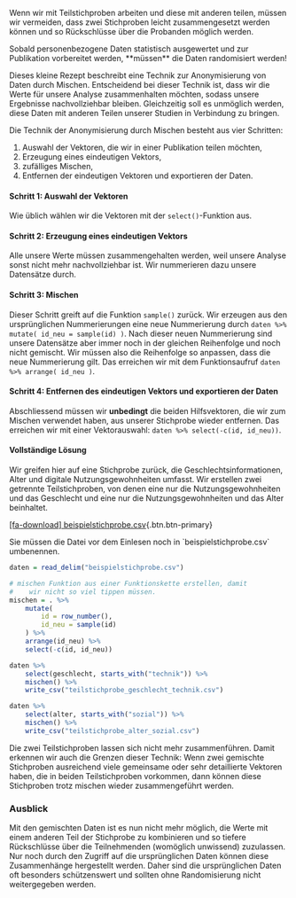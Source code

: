 Wenn wir mit Teilstichproben arbeiten und diese mit anderen teilen, müssen wir vermeiden, dass zwei Stichproben leicht zusammengesetzt werden können und so Rückschlüsse über die Probanden möglich werden. 

<p class="alert alert-danger" markdown="1">
Sobald  personenbezogene Daten statistisch ausgewertet und zur Publikation vorbereitet werden, **müssen** die Daten randomisiert werden!
</p>

Dieses kleine Rezept beschreibt eine Technik zur Anonymisierung von Daten durch Mischen. Entscheidend bei dieser Technik ist, dass wir die Werte für unsere Analyse zusammenhalten möchten, sodass unsere Ergebnisse nachvollziehbar bleiben. Gleichzeitig soll es unmöglich werden, diese Daten mit anderen Teilen unserer Studien in Verbindung zu bringen.

Die Technik der Anonymisierung durch Mischen besteht aus vier Schritten: 

1. Auswahl der Vektoren, die wir in einer Publikation teilen möchten,
2. Erzeugung eines eindeutigen Vektors,
3. zufälliges Mischen,
4. Entfernen der eindeutigen Vektoren und exportieren der Daten.

#### Schritt 1: Auswahl der Vektoren

Wie üblich wählen wir die Vektoren mit der `select()`-Funktion aus. 

#### Schritt 2: Erzeugung eines eindeutigen Vektors

Alle unsere Werte müssen zusammengehalten werden, weil unsere Analyse sonst nicht mehr nachvollziehbar ist. Wir nummerieren dazu unsere Datensätze durch. 

#### Schritt 3: Mischen

Dieser Schritt greift auf die Funktion `sample()` zurück. Wir erzeugen aus den ursprünglichen Nummerierungen eine neue Nummerierung durch ``daten %>% mutate( id_neu = sample(id) )``. Nach dieser neuen Nummerierung sind unsere Datensätze aber immer noch in der gleichen Reihenfolge und noch nicht gemischt. Wir müssen also die Reihenfolge so anpassen, dass die neue Nummerierung gilt. Das erreichen wir mit dem Funktionsaufruf ``daten %>% arrange( id_neu )``. 

#### Schritt 4: Entfernen des eindeutigen Vektors und exportieren der Daten

Abschliessend müssen wir **unbedingt** die beiden Hilfsvektoren, die wir zum Mischen verwendet haben, aus unserer Stichprobe wieder entfernen. Das erreichen wir mit einer Vektorauswahl: ``daten %>% select(-c(id, id_neu))``. 

#### Vollständige Lösung

Wir greifen hier auf eine Stichprobe zurück, die Geschlechtsinformationen, Alter und digitale Nutzungsgewohnheiten umfasst. Wir erstellen zwei getrennte Teilstichproben, von denen eine nur die Nutzungsgewohnheiten und das Geschlecht und eine nur die Nutzungsgewohnheiten und das Alter beinhaltet. 

[[fa-download] beispielstichprobe.csv](https://moodle.zhaw.ch/mod/resource/view.php?id=635316){.btn.btn-primary}

<p class="alert alert-info" markdown="1">
Sie müssen die Datei vor dem Einlesen noch in `beispielstichprobe.csv` umbenennen.
</p>

```R
daten = read_delim("beispielstichprobe.csv")

# mischen Funktion aus einer Funktionskette erstellen, damit 
#    wir nicht so viel tippen müssen.
mischen = . %>% 
    mutate( 
        id = row_number(), 
        id_neu = sample(id)
    ) %>% 
    arrange(id_neu) %>% 
    select(-c(id, id_neu))

daten %>% 
    select(geschlecht, starts_with("technik")) %>% 
    mischen() %>% 
    write_csv("teilstichprobe_geschlecht_technik.csv")

daten %>% 
    select(alter, starts_with("sozial")) %>% 
    mischen() %>% 
    write_csv("teilstichprobe_alter_sozial.csv")
```

Die zwei Teilstichproben lassen sich nicht mehr zusammenführen. Damit erkennen wir auch die Grenzen dieser Technik: Wenn zwei gemischte Stichproben ausreichend viele gemeinsame oder sehr detaillierte Vektoren haben, die in beiden Teilstichproben vorkommen, dann können diese Stichproben trotz mischen wieder zusammengeführt werden. 

### Ausblick

Mit den gemischten Daten ist es nun nicht mehr möglich, die Werte mit einem anderen Teil der Stichprobe zu kombinieren und so tiefere Rückschlüsse über die Teilnehmenden (womöglich unwissend) zuzulassen. Nur noch durch den Zugriff auf die ursprünglichen Daten können diese Zusammenhänge hergestellt werden. Daher sind die ursprünglichen Daten oft besonders schützenswert und sollten ohne Randomisierung nicht weitergegeben werden. 